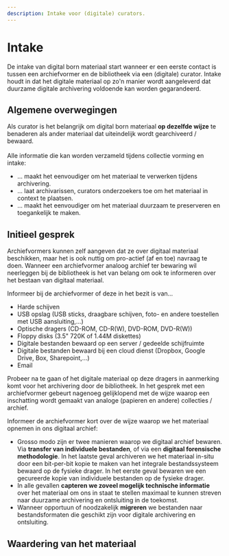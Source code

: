 ```yaml
---
description: Intake voor (digitale) curators.
---
```


# Intake

De intake van digital born materiaal start wanneer er een eerste contact is tussen een archiefvormer en de bibliotheek via een (digitale) curator. Intake houdt in dat het digitale materiaal op zo'n manier wordt aangeleverd dat duurzame digitale archivering voldoende kan worden gegarandeerd.

## Algemene overwegingen

Als curator is het belangrijk om digital born materiaal **op dezelfde wijze** te benaderen als ander materiaal dat uiteindelijk wordt gearchiveerd / bewaard.\
\
Alle informatie die kan worden verzameld tijdens collectie vorming en intake:

* ... maakt het eenvoudiger om het materiaal te verwerken tijdens archivering.
* ... laat archivarissen, curators onderzoekers toe om het materiaal in context te plaatsen.
* ... maakt het eenvoudiger om het materiaal duurzaam te preserveren en toegankelijk te maken.&#x20;

## Initieel gesprek

Archiefvormers kunnen zelf aangeven dat ze over digitaal materiaal beschikken, maar het is ook nuttig om pro-actief (af en toe) navraag te doen. Wanneer een archiefvormer analoog archief ter bewaring wil neerleggen bij de bibliotheek is het van belang om ook te informeren over het bestaan van digitaal materiaal.

Informeer bij de archiefvormer of deze in het bezit is van...

* Harde schijven
* USB opslag (USB sticks, draagbare schijven, foto- en andere toestellen met USB aansluiting,...)
* Optische dragers (CD-ROM, CD-R(W), DVD-ROM, DVD-R(W))
* Floppy disks (3.5" 720K of 1.44M diskettes)
* Digitale bestanden bewaard op een server / gedeelde schijfruimte
* Digitale bestanden bewaard bij een cloud dienst (Dropbox, Google Drive, Box, Sharepoint,...)
* Email

Probeer na te gaan of het digitale materiaal op deze dragers in aanmerking komt voor het archivering door de bibliotheek. In het gesprek met een archiefvormer gebeurt nagenoeg gelijklopend met de wijze waarop een inschatting wordt gemaakt van analoge (papieren en andere) collecties / archief.

Informeer de archiefvormer kort over de wijze waarop we het materiaal opnemen in ons digitaal archief:

* Grosso modo zijn er twee manieren waarop we digitaal archief bewaren. Via **transfer van individuele bestanden**, of via een **digitaal forensische methodologie**. In het laatste geval archiveren we het materiaal in-situ door een bit-per-bit kopie te maken van het integrale bestandssysteem bewaard op de fysieke drager. In het eerste geval bewaren we een gecureerde kopie van individuele bestanden op de fysieke drager.
* In alle gevallen **capteren we zoveel mogelijk technische informatie** over het materiaal om ons in staat te stellen maximaal te kunnen streven naar duurzame archivering en ontsluiting in de toekomst.
* Wanneer opportuun of noodzakelijk **migreren** we bestanden naar bestandsformaten die geschikt zijn voor digitale archivering en ontsluiting.

## Waardering van het materiaal

